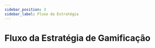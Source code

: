 ```yaml
---
sidebar_position: 3
sidebar_label: Fluxo da Estratégia
---
```


# Fluxo da Estratégia de Gamificação